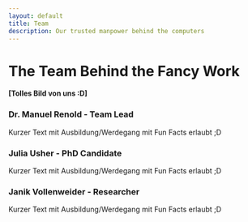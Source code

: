```yaml
---
layout: default
title: Team
description: Our trusted manpower behind the computers
---
```


# The Team Behind the Fancy Work

**[Tolles Bild von uns :D]**


### Dr. Manuel Renold - Team Lead

Kurzer Text mit Ausbildung/Werdegang mit Fun Facts erlaubt ;D


### Julia Usher - PhD Candidate

Kurzer Text mit Ausbildung/Werdegang mit Fun Facts erlaubt ;D


### Janik Vollenweider - Researcher

Kurzer Text mit Ausbildung/Werdegang mit Fun Facts erlaubt ;D
